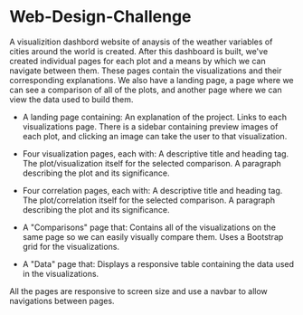 # Web-Design-Challenge

A visualizition dashbord website of anaysis of the weather variables of cities around the world is created. 
After this dashboard is built, we've created individual pages for each plot and a means by which we can navigate between them. These pages contain the visualizations and their corresponding explanations. We also have a landing page, a page where we can see a comparison of all of the plots, and another page where we can view the data used to build them.

- A landing page containing:
An explanation of the project.
Links to each visualizations page. There is a sidebar containing preview images of each plot, and clicking an image can take the user to that visualization.

- Four visualization pages, each with:
A descriptive title and heading tag.
The plot/visualization itself for the selected comparison.
A paragraph describing the plot and its significance.

- Four correlation pages, each with:
A descriptive title and heading tag.
The plot/correlation itself for the selected comparison.
A paragraph describing the plot and its significance.

- A "Comparisons" page that:
Contains all of the visualizations on the same page so we can easily visually compare them.
Uses a Bootstrap grid for the visualizations.

- A "Data" page that: 
Displays a responsive table containing the data used in the visualizations.

All the pages are responsive to screen size and use a navbar to allow navigations between pages.
